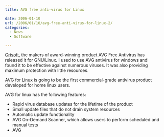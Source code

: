 ```yaml
---
title: AVG free anti-virus for Linux

date: 2006-01-10
url: /2006/01/10/avg-free-anti-virus-for-linux-2/
categories:
  - News
  - Software

---
```

[Grisoft][1], the makers of award-winning product <tag>AVG</tag> Free <tag>Antivirus</tag> has released it for <tag>GNU/Linux</tag>. I used to use AVG antivirus for windows and found it to be effective against numerous <tag>viruses</tag>. It was also providing maximum protection with little resources.

[AVG for Linux][2] is going to be the first commercial-grade antivirus product developed for home linux users.

AVG for linux has the following features:

  * Rapid virus database updates for the lifetime of the product
  * Small update files that do not drain system resources
  * Automatic update functionality
  * AVG On-Demand Scanner, which allows users to perform scheduled and manual tests
  * AVG

 [1]: http://www.grisoft.com
 [2]: http://free.grisoft.com/doc/4040/lng/us/tpl/v5